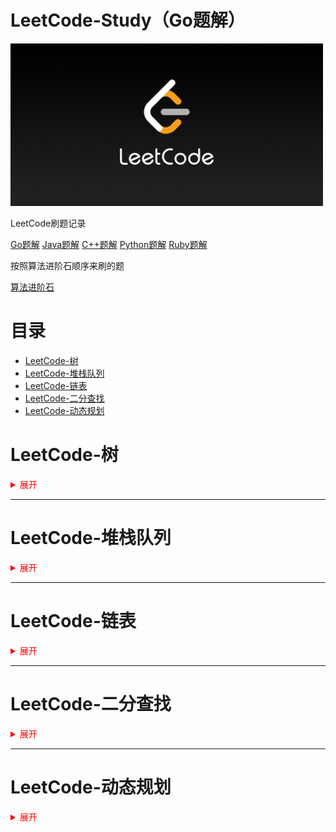 # LeetCode-Study（Go题解）

![img](./editor/cn/doc/LeetCode-Study.png)

LeetCode刷题记录

[Go题解](https://github.com/paidx0/LeetCode-Study/tree/main)
[Java题解](https://github.com/paidx0/LeetCode-Study/tree/java)
[C++题解](https://github.com/paidx0/LeetCode-Study/tree/cplus)
[Python题解](https://github.com/paidx0/LeetCode-Study/tree/python)
[Ruby题解](https://github.com/paidx0/LeetCode-Study/tree/ruby)

按照算法进阶石顺序来刷的题

[算法进阶石](https://github.com/acm-clan/algorithm-stone)

# 目录

* [LeetCode-树](#leetcode-树)
* [LeetCode-堆栈队列](#leetcode-堆栈队列)
* [LeetCode-链表](#LeetCode-链表)
* [LeetCode-二分查找](#LeetCode-二分查找)
* [LeetCode-动态规划](#LeetCode-动态规划)

# LeetCode-树

<details><summary style="color: red">展开</summary>

#### 遍历二叉树-1

<details> <summary style="color: aquamarine ">已完成</summary>
100，101，104，110，112，226，530，543，563，572，606，637，653，671
</details>

#### 中序遍历

<details> <summary style="color: aquamarine ">已完成</summary>
235，501，98，230，538，1008，99，1305
</details>

#### 层次遍历

<details> <summary style="color: aquamarine ">已完成</summary>
111，103，107，116，429，513，515，623，662，958，919，1104，1161，1302，1609
</details>

#### 生成二叉树

<details> <summary style="color: aquamarine ">已完成</summary>
617，95，108，105，106，889，450，654，669，701，894，998，1130，1261
</details>

#### 记录路径

<details> <summary style="color: aquamarine ">已完成</summary>
113，114，437，988，1123，1315，1367，1372，1457
</details>

#### 叶子节点

<details> <summary style="color: aquamarine ">已完成</summary>
129
</details>

#### 遍历二叉树-2

<details> <summary style="color: aquamarine ">已完成</summary>
94，102，236，508，951，971，1026，1038，1379，1448，1600
</details>

#### 非递归实现（迭代）

<details> <summary style="color: aquamarine ">已完成</summary>
144，145
</details>

#### 树形dp

<details> <summary style="color: aquamarine ">已完成</summary>
337，
</details>

#### 二叉树序列化

<details> <summary style="color: aquamarine ">已完成</summary>
449，652，655，
</details>

#### 所有路径

<details> <summary style="color: aquamarine ">已完成</summary>
687，863，979，124，1443，1530，1145，968
</details>

#### 图与树

<details> <summary style="color: aquamarine ">已完成</summary>
684，685，1466
</details>

#### 剪枝

<details> <summary style="color: aquamarine ">已完成</summary>
814，,865，1110，1325，1339
</details>
</details>

---

# LeetCode-堆栈队列

<details> <summary style="color: red">展开</summary>

#### 堆

<details> <summary style="color: aquamarine ">已完成</summary>
1046，355，451，659，347，1642，1753，1705，313，767，1054，23
</details>

#### 堆与第k大元素

<details> <summary style="color: aquamarine ">已完成</summary>
215，,703，973，373，692
</details>

#### 双堆合作

<details> <summary style="color: aquamarine ">已完成</summary>
295
</details>

</details>

---

# LeetCode-链表

<details> <summary style="color: red">展开</summary>

</details>

---

# LeetCode-二分查找

<details> <summary style="color: red">展开</summary>

</details>

---

# LeetCode-动态规划

<details> <summary style="color: red">展开</summary>

</details>